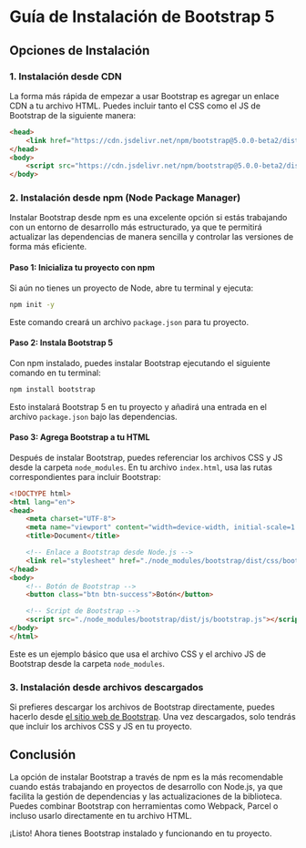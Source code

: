 
# Guía de Instalación de Bootstrap 5

## Opciones de Instalación

### 1. Instalación desde CDN

La forma más rápida de empezar a usar Bootstrap es agregar un enlace CDN a tu archivo HTML. Puedes incluir tanto el CSS como el JS de Bootstrap de la siguiente manera:

```html
<head>
    <link href="https://cdn.jsdelivr.net/npm/bootstrap@5.0.0-beta2/dist/css/bootstrap.min.css" rel="stylesheet">
</head>
<body>
    <script src="https://cdn.jsdelivr.net/npm/bootstrap@5.0.0-beta2/dist/js/bootstrap.bundle.min.js"></script>
</body>
```

### 2. Instalación desde npm (Node Package Manager)

Instalar Bootstrap desde npm es una excelente opción si estás trabajando con un entorno de desarrollo más estructurado, ya que te permitirá actualizar las dependencias de manera sencilla y controlar las versiones de forma más eficiente.

#### Paso 1: Inicializa tu proyecto con npm

Si aún no tienes un proyecto de Node, abre tu terminal y ejecuta:

```bash
npm init -y
```

Este comando creará un archivo `package.json` para tu proyecto.

#### Paso 2: Instala Bootstrap 5

Con npm instalado, puedes instalar Bootstrap ejecutando el siguiente comando en tu terminal:

```bash
npm install bootstrap
```

Esto instalará Bootstrap 5 en tu proyecto y añadirá una entrada en el archivo `package.json` bajo las dependencias.

#### Paso 3: Agrega Bootstrap a tu HTML

Después de instalar Bootstrap, puedes referenciar los archivos CSS y JS desde la carpeta `node_modules`. En tu archivo `index.html`, usa las rutas correspondientes para incluir Bootstrap:

```html
<!DOCTYPE html>
<html lang="en">
<head>
    <meta charset="UTF-8">
    <meta name="viewport" content="width=device-width, initial-scale=1.0">
    <title>Document</title>

    <!-- Enlace a Bootstrap desde Node.js -->
    <link rel="stylesheet" href="./node_modules/bootstrap/dist/css/bootstrap.css">
</head>
<body>
    <!-- Botón de Bootstrap -->
    <button class="btn btn-success">Botón</button>

    <!-- Script de Bootstrap -->
    <script src="./node_modules/bootstrap/dist/js/bootstrap.js"></script>
</body>
</html>
```

Este es un ejemplo básico que usa el archivo CSS y el archivo JS de Bootstrap desde la carpeta `node_modules`.

### 3. Instalación desde archivos descargados

Si prefieres descargar los archivos de Bootstrap directamente, puedes hacerlo desde [el sitio web de Bootstrap](https://getbootstrap.com/). Una vez descargados, solo tendrás que incluir los archivos CSS y JS en tu proyecto.

## Conclusión

La opción de instalar Bootstrap a través de npm es la más recomendable cuando estás trabajando en proyectos de desarrollo con Node.js, ya que facilita la gestión de dependencias y las actualizaciones de la biblioteca. Puedes combinar Bootstrap con herramientas como Webpack, Parcel o incluso usarlo directamente en tu archivo HTML.

¡Listo! Ahora tienes Bootstrap instalado y funcionando en tu proyecto.